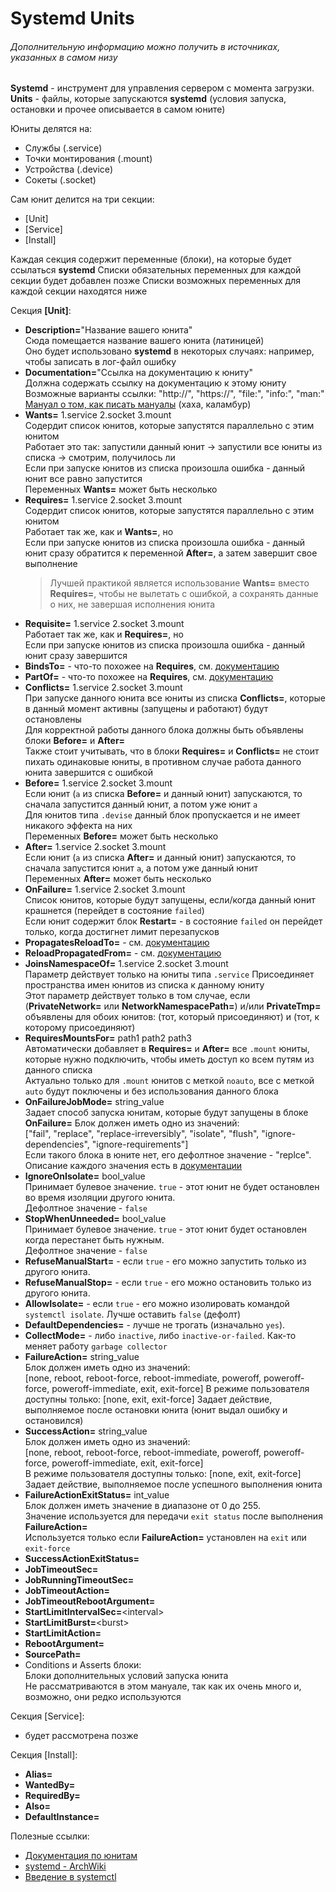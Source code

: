 # Systemd Units
###### *Дополнительную информацию можно получить в источниках, указанных в самом низу*
**Systemd** - инструмент для управления сервером с момента загрузки.  
**Units** - файлы, которые запускаются **systemd** (условия запуска, остановки и прочее описывается в самом юните)  

Юниты делятся на:
* Службы (.service)  
* Точки монтирования (.mount)  
* Устройства (.device)  
* Сокеты (.socket)

Сам юнит делится на три секции:
* \[Unit\]
* \[Service\]
* \[Install\]

Каждая секция содержит переменные (блоки), на которые будет ссылаться **systemd**
Списки обязательных переменных для каждой секции будет добавлен позже
Списки возможных переменных для каждой секции находятся ниже

Секция **\[Unit\]**:
* **Description=**"Название вашего юнита"  
Сюда помещается название вашего юнита (латиницей)  
Оно будет использовано **systemd** в некоторых случаях: например, чтобы записать в лог-файл ошибку  
* **Documentation=**"Ссылка на документацию к юниту"  
Должна содержать ссылку на документацию к этому юниту  
Возможные варианты ссылки: "http://", "https://", "file:", "info:", "man:"  
[Мануал о том, как писать мануалы](http://man7.org/linux/man-pages/man7/uri.7.html) (хаха, каламбур)  
* **Wants=** 1.service 2.socket 3.mount  
Содердит список юнитов, которые запустятся параллельно с этим юнитом  
Работает это так: запустили данный юнит -> запустили все юниты из списка -> смотрим, получилось ли  
Если при запуске юнитов из списка произошла ошибка - данный юнит все равно запустится  
Переменных **Wants=** может быть несколько  
* **Requires=** 1.service 2.socket 3.mount  
Содердит список юнитов, которые запустятся параллельно с этим юнитом  
Работает так же, как и **Wants=**, но  
Если при запуске юнитов из списка произошла ошибка - данный юнит сразу обратится к переменной **After=**, а затем завершит свое выполнение  
  > Лучшей практикой является использование **Wants=** вместо **Requires=**, чтобы не вылетать с ошибкой, а сохранять данные о них, не завершая исполнения юнита  
* **Requisite=** 1.service 2.socket 3.mount  
Работает так же, как и **Requires=**, но  
Если при запуске юнитов из списка произошла ошибка - данный юнит сразу завершится  
* **BindsTo=** - что-то похожее на **Requires**, см. [документацию](https://www.freedesktop.org/software/systemd/man/systemd.unit.html#BindsTo=)  
* **PartOf=** - что-то похожее на **Requires**, см. [документацию](https://www.freedesktop.org/software/systemd/man/systemd.unit.html#PartOf=)  
* **Conflicts=** 1.service 2.socket 3.mount  
При запуске данного юнита все юниты из списка **Conflicts=**, которые в данный момент активны (запущены и работают) будут остановлены  
Для корректной работы данного блока должны быть объявлены блоки **Before=** и **After=**  
Также стоит учитывать, что в блоки **Requires=** и **Conflicts=** не стоит пихать одинаковые юниты, в противном случае работа данного юнита завершится с ошибкой  
* **Before=** 1.service 2.socket 3.mount  
Если юнит (`a` из списка **Before=** и данный юнит) запускаются, то сначала запустится данный юнит, а потом уже юнит `a`  
Для юнитов типа `.devise` данный блок пропускается и не имеет никакого эффекта на них  
Переменных **Before=** может быть несколько  
* **After=** 1.service 2.socket 3.mount  
Если юнит (`a` из списка **After=** и данный юнит) запускаются, то сначала запустится юнит `a`, а потом уже данный юнит  
Переменных **After=** может быть несколько  
* **OnFailure=** 1.service 2.socket 3.mount  
Список юнитов, которые будут запущены, если/когда данный юнит крашнется (перейдет в состояние `failed`)  
Если юнит содержит блок **Restart=** - в состояние `failed` он перейдет только, когда достигнет лимит перезапусков  
* **PropagatesReloadTo=** - см. [документацию](https://www.freedesktop.org/software/systemd/man/systemd.unit.html#PropagatesReloadTo=)  
* **ReloadPropagatedFrom=** - см. [документацию](https://www.freedesktop.org/software/systemd/man/systemd.unit.html#PropagatesReloadTo=)  
* **JoinsNamespaceOf=** 1.service 2.socket 3.mount  
Параметр действует только на юниты типа `.service`
Присоединяет пространства имен юнитов из списка к данному юниту  
Этот параметр действует только в том случае, если (**PrivateNetwork=** или **NetworkNamespacePath=**) и/или **PrivateTmp=** объявлены для обоих юнитов: (тот, который присоединяют) и (тот, к которому присоединяют)  
* **RequiresMountsFor=** path1 path2 path3  
Автоматически добавляет в **Requires=** и **After=** все `.mount` юниты, которые нужно подключить, чтобы иметь доступ ко всем путям из данного списка  
Актуально только для `.mount` юнитов с меткой `noauto`, все с меткой `auto` будут поключены и без использования данного блока  
* **OnFailureJobMode=** string_value  
Задает способ запуска юнитам, которые будут запущены в блоке **OnFailure=**
Блок должен иметь одно из значений:  
\["fail", "replace", "replace-irreversibly", "isolate", "flush", "ignore-dependencies", "ignore-requirements"\]  
Если такого блока в юните нет, его дефолтное значение - "replce".  
Описание каждого значения есть в [документации](https://www.freedesktop.org/software/systemd/man/systemctl.html#--job-mode=)
* **IgnoreOnIsolate=** bool_value  
Принимает булевое значение. `true` - этот юнит не будет остановлен во время изоляции другого юнита.  
Дефолтное значение - `false`  
* **StopWhenUnneeded=** bool_value  
Принимает булевое значение. `true` - этот юнит будет остановлен когда перестанет быть нужным.  
Дефолтное значение - `false` 
* **RefuseManualStart=** - если `true` - его можно запустить только из другого юнита.  
* **RefuseManualStop=** - если `true` - его можно остановить только из другого юнита.  
* **AllowIsolate=** - если `true` - его можно изолировать командой `systemctl isolate`. Лучше оставить `false` (дефолт)  
* **DefaultDependencies=** - лучше не трогать (изначально `yes`).  
* **CollectMode=** - либо `inactive`, либо `inactive-or-failed`. Как-то меняет работу `garbage collector`
* **FailureAction=** string_value  
Блок должен иметь одно из значений:  
\[none, reboot, reboot-force, reboot-immediate, poweroff, poweroff-force, poweroff-immediate, exit, exit-force\]
В режиме пользователя доступны только: \[none, exit, exit-force\]
Задает действие, выполняемое после остановки юнита (юнит выдал ошибку и остановился)
* **SuccessAction=** string_value  
Блок должен иметь одно из значений:  
\[none, reboot, reboot-force, reboot-immediate, poweroff, poweroff-force, poweroff-immediate, exit, exit-force\]  
В режиме пользователя доступны только: \[none, exit, exit-force\]  
Задает действие, выполняемое после успешного выполнения юнита  
* **FailureActionExitStatus=** int_value  
Блок должен иметь значение в диапазоне от 0 до 255.  
Значение используется для передачи `exit status` после выполнения **FailureAction=**  
Используется только если **FailureAction=** установлен на `exit` или `exit-force`
* **SuccessActionExitStatus=**
* **JobTimeoutSec=**
* **JobRunningTimeoutSec=**
* **JobTimeoutAction=**
* **JobTimeoutRebootArgument=**
* **StartLimitIntervalSec=**\<interval\>
* **StartLimitBurst=**\<burst\>
* **StartLimitAction=**
* **RebootArgument=**
* **SourcePath=**
* Conditions и Asserts блоки:  
Блоки дополнительных условий запуска юнита  
Не рассматриваются в этом мануале, так как их очень много и, возможно, они редко используются

Секция \[Service\]:
* будет рассмотрена позже

Секция \[Install\]:
* **Alias=**
* **WantedBy=**
* **RequiredBy=**
* **Also=**
* **DefaultInstance=**

Полезные ссылки:
* [Документация по юнитам](https://www.freedesktop.org/software/systemd/man/systemd.unit.html)
* [systemd - ArchWiki](https://wiki.archlinux.org/index.php/Systemd_(%D0%A0%D1%83%D1%81%D1%81%D0%BA%D0%B8%D0%B9))
* [Введение в systemctl](https://community.vscale.io/hc/ru/community/posts/211805669-%D0%92%D0%B2%D0%B5%D0%B4%D0%B5%D0%BD%D0%B8%D0%B5-%D0%B2-systemd-%D0%A1%D0%B5%D1%80%D0%B2%D0%B8%D1%81%D1%8B-%D1%8E%D0%BD%D0%B8%D1%82%D1%8B)
